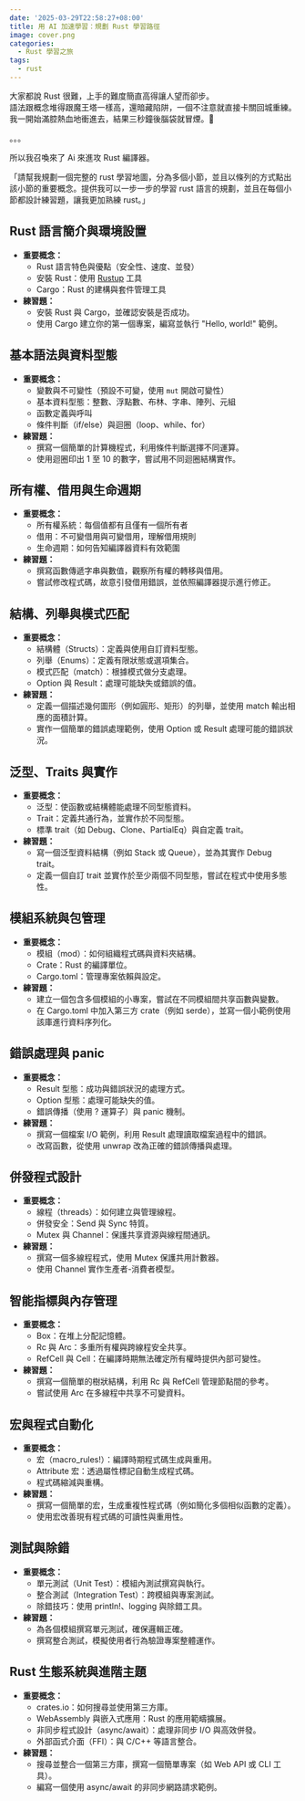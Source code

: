 ```yaml
---
date: '2025-03-29T22:58:27+08:00'
title: 用 AI 加速學習：規劃 Rust 學習路徑
image: cover.png
categories:
  - Rust 學習之旅
tags:
  - rust
---
```


大家都說 Rust 很難，上手的難度簡直高得讓人望而卻步。  
語法跟概念堆得跟魔王塔一樣高，還暗藏陷阱，一個不注意就直接卡關回城重練。  
我一開始滿腔熱血地衝進去，結果三秒鐘後腦袋就冒煙。🤯

。。。

所以我召喚來了 Ai 來進攻 Rust 編譯器。

「請幫我規劃一個完整的 rust 學習地圖，分為多個小節，並且以條列的方式點出該小節的重要概念。提供我可以一步一步的學習 rust 語言的規劃，並且在每個小節都設計練習題，讓我更加熟練 rust。」

## Rust 語言簡介與環境設置
- **重要概念：**
    - Rust 語言特色與優點（安全性、速度、並發）
    - 安裝 Rust：使用 [Rustup](https://rustup.rs) 工具
    - Cargo：Rust 的建構與套件管理工具
- **練習題：**
    - 安裝 Rust 與 Cargo，並確認安裝是否成功。
    - 使用 Cargo 建立你的第一個專案，編寫並執行 "Hello, world!" 範例。

## 基本語法與資料型態
- **重要概念：**
    - 變數與不可變性（預設不可變，使用 `mut` 開啟可變性）
    - 基本資料型態：整數、浮點數、布林、字串、陣列、元組
    - 函數定義與呼叫
    - 條件判斷（if/else）與迴圈（loop、while、for）
- **練習題：**
    - 撰寫一個簡單的計算機程式，利用條件判斷選擇不同運算。
    - 使用迴圈印出 1 至 10 的數字，嘗試用不同迴圈結構實作。

## 所有權、借用與生命週期
- **重要概念：**
    - 所有權系統：每個值都有且僅有一個所有者
    - 借用：不可變借用與可變借用，理解借用規則
    - 生命週期：如何告知編譯器資料有效範圍
- **練習題：**
    - 撰寫函數傳遞字串與數值，觀察所有權的轉移與借用。
    - 嘗試修改程式碼，故意引發借用錯誤，並依照編譯器提示進行修正。

## 結構、列舉與模式匹配
- **重要概念：**
    - 結構體（Structs）：定義與使用自訂資料型態。
    - 列舉（Enums）：定義有限狀態或選項集合。
    - 模式匹配（match）：根據模式做分支處理。
    - Option 與 Result：處理可能缺失或錯誤的值。
- **練習題：**
    - 定義一個描述幾何圖形（例如圓形、矩形）的列舉，並使用 match 輸出相應的面積計算。
    - 實作一個簡單的錯誤處理範例，使用 Option 或 Result 處理可能的錯誤狀況。

## 泛型、Traits 與實作
- **重要概念：**
    - 泛型：使函數或結構體能處理不同型態資料。
    - Trait：定義共通行為，並實作於不同型態。
    - 標準 trait（如 Debug、Clone、PartialEq）與自定義 trait。
- **練習題：**
    - 寫一個泛型資料結構（例如 Stack 或 Queue），並為其實作 Debug trait。
    - 定義一個自訂 trait 並實作於至少兩個不同型態，嘗試在程式中使用多態性。

## 模組系統與包管理
- **重要概念：**
    - 模組（mod）：如何組織程式碼與資料夾結構。
    - Crate：Rust 的編譯單位。
    - Cargo.toml：管理專案依賴與設定。
- **練習題：**
    - 建立一個包含多個模組的小專案，嘗試在不同模組間共享函數與變數。
    - 在 Cargo.toml 中加入第三方 crate（例如 serde），並寫一個小範例使用該庫進行資料序列化。

## 錯誤處理與 panic
- **重要概念：**
    - Result 型態：成功與錯誤狀況的處理方式。
    - Option 型態：處理可能缺失的值。
    - 錯誤傳播（使用 ? 運算子）與 panic 機制。
- **練習題：**
    - 撰寫一個檔案 I/O 範例，利用 Result 處理讀取檔案過程中的錯誤。
    - 改寫函數，從使用 unwrap 改為正確的錯誤傳播與處理。

## 併發程式設計
- **重要概念：**
    - 線程（threads）：如何建立與管理線程。
    - 併發安全：Send 與 Sync 特質。
    - Mutex 與 Channel：保護共享資源與線程間通訊。
- **練習題：**
    - 撰寫一個多線程程式，使用 Mutex 保護共用計數器。
    - 使用 Channel 實作生產者-消費者模型。

## 智能指標與內存管理
- **重要概念：**
    - Box：在堆上分配記憶體。
    - Rc 與 Arc：多重所有權與跨線程安全共享。
    - RefCell 與 Cell：在編譯時期無法確定所有權時提供內部可變性。
- **練習題：**
    - 撰寫一個簡單的樹狀結構，利用 Rc 與 RefCell 管理節點間的參考。
    - 嘗試使用 Arc 在多線程中共享不可變資料。

## 宏與程式自動化
- **重要概念：**
    - 宏（macro_rules!）：編譯時期程式碼生成與重用。
    - Attribute 宏：透過屬性標記自動生成程式碼。
    - 程式碼縮減與重構。
- **練習題：**
    - 撰寫一個簡單的宏，生成重複性程式碼（例如簡化多個相似函數的定義）。
    - 使用宏改善現有程式碼的可讀性與重用性。

## 測試與除錯
- **重要概念：**
    - 單元測試（Unit Test）：模組內測試撰寫與執行。
    - 整合測試（Integration Test）：跨模組與專案測試。
    - 除錯技巧：使用 println!、logging 與除錯工具。
- **練習題：**
    - 為各個模組撰寫單元測試，確保邏輯正確。
    - 撰寫整合測試，模擬使用者行為驗證專案整體運作。

## Rust 生態系統與進階主題
- **重要概念：**
    - crates.io：如何搜尋並使用第三方庫。
    - WebAssembly 與嵌入式應用：Rust 的應用範疇擴展。
    - 非同步程式設計（async/await）：處理非同步 I/O 與高效併發。
    - 外部函式介面（FFI）：與 C/C++ 等語言整合。
- **練習題：**
    - 搜尋並整合一個第三方庫，撰寫一個簡單專案（如 Web API 或 CLI 工具）。
    - 編寫一個使用 async/await 的非同步網路請求範例。
